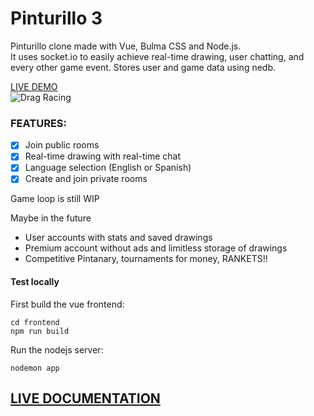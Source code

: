 # Pinturillo 3

Pinturillo clone made with Vue, Bulma CSS and Node.js.  
It uses socket.io to easily achieve real-time drawing, user chatting, and every other game event.
Stores user and game data using nedb.

[LIVE DEMO](https://pinturillo3.herokuapp.com)  
![Drag Racing](https://raw.githubusercontent.com/jordigoyanes/pinturillo3/master/docs/images/screenshot1.PNG)

### FEATURES:

- [x] Join public rooms
- [x] Real-time drawing with real-time chat
- [x] Language selection (English or Spanish)
- [x] Create and join private rooms

Game loop is still WIP

Maybe in the future

- User accounts with stats and saved drawings
- Premium account without ads and limitless storage of drawings
- Competitive Pintanary, tournaments for money, RANKETS!!

#### Test locally

First build the vue frontend:

```
cd frontend
npm run build
```

Run the nodejs server:

```
nodemon app
```

## [LIVE DOCUMENTATION](https://pinturillo3-docs.netlify.com)
